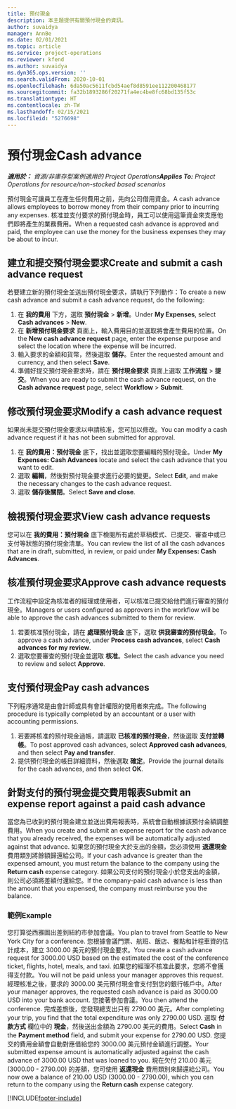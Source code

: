 ```yaml
---
title: 預付現金
description: 本主題提供有關預付現金的資訊。
author: suvaidya
manager: AnnBe
ms.date: 02/01/2021
ms.topic: article
ms.service: project-operations
ms.reviewer: kfend
ms.author: suvaidya
ms.dyn365.ops.version: ''
ms.search.validFrom: 2020-10-01
ms.openlocfilehash: 6da50ac5611fcbd54aef8d8591ee112200468177
ms.sourcegitcommit: fa32b1893286f20271fa4ec4be8fc68bd135f53c
ms.translationtype: HT
ms.contentlocale: zh-TW
ms.lasthandoff: 02/15/2021
ms.locfileid: "5276698"
---
```

# <a name="cash-advance"></a><span data-ttu-id="b1339-103">預付現金</span><span class="sxs-lookup"><span data-stu-id="b1339-103">Cash advance</span></span>

<span data-ttu-id="b1339-104">_**適用於：** 資源/非庫存型案例適用的 Project Operations_</span><span class="sxs-lookup"><span data-stu-id="b1339-104">_**Applies To:** Project Operations for resource/non-stocked based scenarios_</span></span>

<span data-ttu-id="b1339-105">預付現金可讓員工在產生任何費用之前，先向公司借用資金。</span><span class="sxs-lookup"><span data-stu-id="b1339-105">A cash advance allows employees to borrow money from their company prior to incurring any expenses.</span></span> <span data-ttu-id="b1339-106">核准並支付要求的預付現金時，員工可以使用這筆資金來支應他們即將產生的業務費用。</span><span class="sxs-lookup"><span data-stu-id="b1339-106">When a requested cash advance is approved and paid, the employee can use the money for the business expenses they may be about to incur.</span></span> 

## <a name="create-and-submit-a-cash-advance-request"></a><span data-ttu-id="b1339-107">建立和提交預付現金要求</span><span class="sxs-lookup"><span data-stu-id="b1339-107">Create and submit a cash advance request</span></span>
<span data-ttu-id="b1339-108">若要建立新的預付現金並送出預付現金要求，請執行下列動作：</span><span class="sxs-lookup"><span data-stu-id="b1339-108">To create a new cash advance and submit a cash advance request, do the following:</span></span> 

1. <span data-ttu-id="b1339-109">在 **我的費用** 下方，選取 **預付現金** > **新增**。</span><span class="sxs-lookup"><span data-stu-id="b1339-109">Under **My Expenses**, select **Cash advances** > **New**.</span></span> 
2. <span data-ttu-id="b1339-110">在 **新增預付現金要求** 頁面上，輸入費用目的並選取將會產生費用的位置。</span><span class="sxs-lookup"><span data-stu-id="b1339-110">On the **New cash advance request** page, enter the expense purpose and select the location where the expense will be incurred.</span></span>
3. <span data-ttu-id="b1339-111">輸入要求的金額和貨幣，然後選取 **儲存**。</span><span class="sxs-lookup"><span data-stu-id="b1339-111">Enter the requested amount and currency, and then select **Save**.</span></span> 
4. <span data-ttu-id="b1339-112">準備好提交預付現金要求時，請在 **預付現金要求** 頁面上選取 **工作流程** > **提交**。</span><span class="sxs-lookup"><span data-stu-id="b1339-112">When you are ready to submit the cash advance request, on the **Cash advance request** page, select **Workflow** > **Submit**.</span></span>

## <a name="modify-a-cash-advance-request"></a><span data-ttu-id="b1339-113">修改預付現金要求</span><span class="sxs-lookup"><span data-stu-id="b1339-113">Modify a cash advance request</span></span>

<span data-ttu-id="b1339-114">如果尚未提交預付現金要求以申請核准，您可加以修改。</span><span class="sxs-lookup"><span data-stu-id="b1339-114">You can modify a cash advance request if it has not been submitted for approval.</span></span>

1. <span data-ttu-id="b1339-115">在 **我的費用：預付現金** 底下，找出並選取您要編輯的預付現金。</span><span class="sxs-lookup"><span data-stu-id="b1339-115">Under **My Expenses: Cash Advances** locate and select the cash advance that you want to edit.</span></span>
2. <span data-ttu-id="b1339-116">選取 **編輯**，然後對預付現金要求進行必要的變更。</span><span class="sxs-lookup"><span data-stu-id="b1339-116">Select **Edit**, and make the necessary changes to the cash advance request.</span></span> 
3. <span data-ttu-id="b1339-117">選取 **儲存後關閉**。</span><span class="sxs-lookup"><span data-stu-id="b1339-117">Select **Save and close**.</span></span>


## <a name="view-cash-advance-requests"></a><span data-ttu-id="b1339-118">檢視預付現金要求</span><span class="sxs-lookup"><span data-stu-id="b1339-118">View cash advance requests</span></span>
<span data-ttu-id="b1339-119">您可以在 **我的費用：預付現金** 底下檢閱所有處於草稿模式、已提交、審查中或已支付等狀態的預付現金清單。</span><span class="sxs-lookup"><span data-stu-id="b1339-119">You can review the list of all the cash advances that are in draft, submitted, in review, or paid under **My Expenses: Cash Advances**.</span></span> 

## <a name="approve-cash-advance-requests"></a><span data-ttu-id="b1339-120">核准預付現金要求</span><span class="sxs-lookup"><span data-stu-id="b1339-120">Approve cash advance requests</span></span>

<span data-ttu-id="b1339-121">工作流程中設定為核准者的經理或使用者，可以核准已提交給他們進行審查的預付現金。</span><span class="sxs-lookup"><span data-stu-id="b1339-121">Managers or users configured as approvers in the workflow will be able to approve the cash advances submitted to them for review.</span></span> 

1. <span data-ttu-id="b1339-122">若要核准預付現金，請在 **處理預付現金** 底下，選取 **供我審查的預付現金**。</span><span class="sxs-lookup"><span data-stu-id="b1339-122">To approve a cash advance, under **Process cash advances**, select **Cash advances for my review**.</span></span>
2. <span data-ttu-id="b1339-123">選取您要審查的預付現金並選取 **核准**。</span><span class="sxs-lookup"><span data-stu-id="b1339-123">Select the cash advance you need to review and select **Approve**.</span></span>  

## <a name="pay-cash-advances"></a><span data-ttu-id="b1339-124">支付預付現金</span><span class="sxs-lookup"><span data-stu-id="b1339-124">Pay cash advances</span></span> 
<span data-ttu-id="b1339-125">下列程序通常是由會計師或具有會計權限的使用者來完成。</span><span class="sxs-lookup"><span data-stu-id="b1339-125">The following procedure is typically completed by an accountant or a user with accounting permissions.</span></span>

1. <span data-ttu-id="b1339-126">若要將核准的預付現金過帳，請選取 **已核准的預付現金**，然後選取 **支付並轉帳**。</span><span class="sxs-lookup"><span data-stu-id="b1339-126">To post approved cash advances, select **Approved cash advances**, and then select **Pay and transfer**.</span></span>  
2. <span data-ttu-id="b1339-127">提供預付現金的帳目詳細資料，然後選取 **確定**。</span><span class="sxs-lookup"><span data-stu-id="b1339-127">Provide the journal details for the cash advances, and then select **OK**.</span></span> 

## <a name="submit-an-expense-report-against-a-paid-cash-advance"></a><span data-ttu-id="b1339-128">針對支付的預付現金提交費用報表</span><span class="sxs-lookup"><span data-stu-id="b1339-128">Submit an expense report against a paid cash advance</span></span> 

<span data-ttu-id="b1339-129">當您為已收到的預付現金建立並送出費用報表時，系統會自動根據該預付金額調整費用。</span><span class="sxs-lookup"><span data-stu-id="b1339-129">When you create and submit an expense report for the cash advance that you already received, the expenses will be automatically adjusted against that advance.</span></span> <span data-ttu-id="b1339-130">如果您的預付現金大於支出的金額，您必須使用 **退還現金** 費用類別將餘額歸還給公司。</span><span class="sxs-lookup"><span data-stu-id="b1339-130">If your cash advance is greater than the expensed amount, you must return the balance to the company using the **Return cash** expense category.</span></span> <span data-ttu-id="b1339-131">如果公司支付的預付現金小於您支出的金額，則公司必須將差額付還給您。</span><span class="sxs-lookup"><span data-stu-id="b1339-131">If the company-paid cash advance is less than the amount that you expensed, the company must reimburse you the balance.</span></span> 

### <a name="example"></a><span data-ttu-id="b1339-132">範例</span><span class="sxs-lookup"><span data-stu-id="b1339-132">Example</span></span>
<span data-ttu-id="b1339-133">您打算從西雅圖出差到紐約市參加會議。</span><span class="sxs-lookup"><span data-stu-id="b1339-133">You plan to travel from Seattle to New York City for a conference.</span></span> <span data-ttu-id="b1339-134">您根據會議門票、航班、飯店、餐點和計程車資的估計成本，建立 3000.00 美元的預付現金要求。</span><span class="sxs-lookup"><span data-stu-id="b1339-134">You create a cash advance request for 3000.00 USD based on the estimated the cost of the conference ticket, flights, hotel, meals, and taxi.</span></span> <span data-ttu-id="b1339-135">如果您的經理不核准此要求，您將不會獲得支付款。</span><span class="sxs-lookup"><span data-stu-id="b1339-135">You will not be paid unless your manager approves this request.</span></span> <span data-ttu-id="b1339-136">經理核准之後，要求的 3000.00 美元預付現金會支付到您的銀行帳戶中。</span><span class="sxs-lookup"><span data-stu-id="b1339-136">After your manager approves, the requested cash advance is paid as 3000.00 USD into your bank account.</span></span> <span data-ttu-id="b1339-137">您接著參加會議。</span><span class="sxs-lookup"><span data-stu-id="b1339-137">You then attend the conference.</span></span> <span data-ttu-id="b1339-138">完成差旅後，您發現總支出只有 2790.00 美元。</span><span class="sxs-lookup"><span data-stu-id="b1339-138">After completing your trip, you find that the total expenditure was only 2790.00 USD.</span></span> <span data-ttu-id="b1339-139">選取 **付款方式** 欄位中的 **現金**，然後送出金額為 2790.00 美元的費用。</span><span class="sxs-lookup"><span data-stu-id="b1339-139">Select **Cash** in the **Payment method** field, and submit your expense for 2790.00 USD.</span></span> <span data-ttu-id="b1339-140">您提交的費用金額會自動對應借給您的 3000.00 美元預付金額進行調整。</span><span class="sxs-lookup"><span data-stu-id="b1339-140">Your submitted expense amount is automatically adjusted against the cash advance of 3000.00 USD that was loaned to you.</span></span> <span data-ttu-id="b1339-141">現在欠付 210.00 美元 (3000.00 - 2790.00) 的差額，您可使用 **返還現金** 費用類別來歸還給公司。</span><span class="sxs-lookup"><span data-stu-id="b1339-141">You now owe a balance of 210.00 USD (3000.00 - 2790.00), which you can return to the company using the **Return cash** expense category.</span></span>



[!INCLUDE[footer-include](../includes/footer-banner.md)]